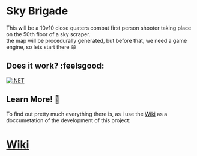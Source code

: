# Sky Brigade

This will be a 10v10 close quaters combat first person shooter taking place on the 50th floor of a sky scraper.  
the map will be procedurally generated, but before that, we need a game engine, so lets start there 😄
  
## Does it work? :feelsgood:
[![.NET](https://github.com/speedxo/sky-brigade/actions/workflows/dotnet.yml/badge.svg)](https://github.com/speedxo/sky-brigade/actions/workflows/dotnet.yml)  

## Learn More! 🙏
To find out pretty much everything there is, as i use the [Wiki](https://github.com/speedxo/sky-brigade/wiki) as a doccumetation of the development of this project:
# [Wiki](https://github.com/speedxo/sky-brigade/wiki)
